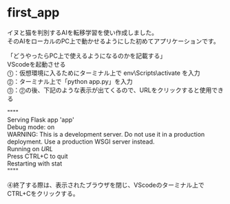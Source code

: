 # first_app
イヌと猫を判別するAIを転移学習を使い作成しました。  
そのAIをローカルのPC上で動かせるようにした初めてアプリケーションです。
  
「どうやったらPC上で使えるようになるのかを記載する」  
VScodeを起動させる  
⓵：仮想環境に入るためにターミナル上で env\Scripts\activate を入力  
⓶：ターミナル上で「python app.py」を入力  
⓷：⓶の後、下記のような表示が出てくるので、URLをクリックすると使用できる  

""""  
Serving Flask app 'app'  
Debug mode: on  
WARNING: This is a development server. Do not use it in a production deployment. Use a production WSGI server instead.  
Running on *URL*  
Press CTRL+C to quit  
Restarting with stat  
""""  
  
⓸終了する際は、表示されたブラウザを閉じ、VScodeのターミナル上でCTRL+Cをクリックする。
